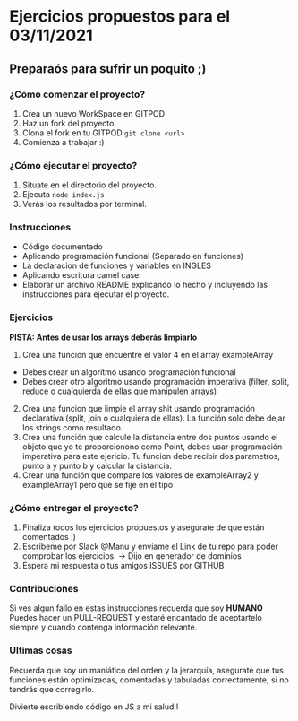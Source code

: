 # Ejercicios propuestos para el 03/11/2021
## Preparaós para sufrir un poquito ;) 

### ¿Cómo comenzar el proyecto?

1. Crea un nuevo WorkSpace en GITPOD
2. Haz un fork del proyecto.
3. Clona el fork en tu GITPOD `git clone <url>`
4. Comienza a trabajar :) 

### ¿Cómo ejecutar el proyecto?

1. Situate en el directorio del proyecto.
2. Ejecuta `node index.js`
3. Verás los resultados por terminal.

### Instrucciones 

- Código documentado
- Aplicando programación funcional (Separado en funciones)
- La declaracion de funciones y variables en INGLES
- Aplicando escritura camel case.
- Elaborar un archivo README explicando lo hecho y incluyendo las instrucciones para ejecutar el proyecto.

### Ejercicios

**PISTA: Antes de usar los arrays deberás limpiarlo**

1. Crea una funcion que encuentre el valor 4 en el array exampleArray 
 - Debes crear un algoritmo usando programación funcional 
 - Debes crear otro algoritmo usando programación imperativa (filter, split, reduce o cualquierda de ellas que manipulen arrays)
2. Crea una funcion que limpie el array shit usando programación declarativa (split, join o cualquiera de ellas). La función solo debe dejar los strings como resultado.
3. Crea una función que calcule la distancia entre dos puntos usando el objeto que yo te proporcionono como Point, debes usar programación imperativa para este ejericio. Tu funcion debe recibir dos parametros, punto a y punto b y calcular la distancia.
4. Crear una función que compare los valores de exampleArray2 y exampleArray1 pero que se fije en el tipo

### ¿Cómo entregar el proyecto?

1. Finaliza todos los ejercicios propuestos y asegurate de que están comentados :) 
2. Escribeme por Slack @Manu y enviame el Link de tu repo para poder comprobar los ejercicios. -> Dijo en generador de dominios
3. Espera mi respuesta o tus amigos ISSUES por GITHUB

### Contribuciones

Si ves algun fallo en estas instrucciones recuerda que soy **HUMANO**
Puedes hacer un PULL-REQUEST y estaré encantado de aceptartelo siempre y cuando contenga información relevante. 

### Ultimas cosas

Recuerda que soy un maniático del orden y la jerarquía, asegurate que tus funciones están optimizadas, comentadas y tabuladas correctamente, si no tendrás que corregirlo.

Divierte escribiendo código en JS a mi salud!!
